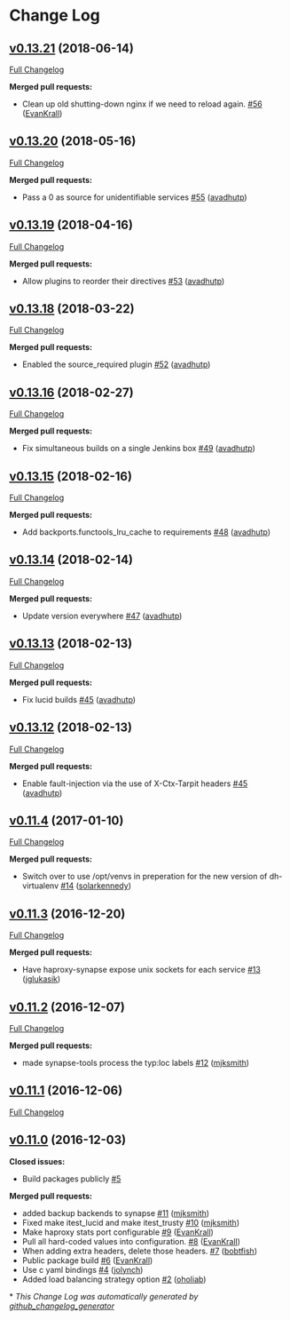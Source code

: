 # Change Log

## [v0.13.21](https://github.com/Yelp/synapse-tools/tree/v0.13.21) (2018-06-14)
[Full Changelog](https://github.com/Yelp/synapse-tools/compare/v0.13.20...v0.13.21)

**Merged pull requests:**

- Clean up old shutting-down nginx if we need to reload again. [\#56](https://github.com/Yelp/synapse-tools/pull/56) ([EvanKrall](https://github.com/EvanKrall))

## [v0.13.20](https://github.com/Yelp/synapse-tools/tree/v0.13.20) (2018-05-16)
[Full Changelog](https://github.com/Yelp/synapse-tools/compare/v0.13.19...v0.13.20)

**Merged pull requests:**

- Pass a 0 as source for unidentifiable services [\#55](https://github.com/Yelp/synapse-tools/pull/55) ([avadhutp](https://github.com/avadhutp))

## [v0.13.19](https://github.com/Yelp/synapse-tools/tree/v0.13.19) (2018-04-16)
[Full Changelog](https://github.com/Yelp/synapse-tools/compare/v0.13.18...v0.13.19)

**Merged pull requests:**

- Allow plugins to reorder their directives [\#53](https://github.com/Yelp/synapse-tools/pull/53) ([avadhutp](https://github.com/avadhutp))

## [v0.13.18](https://github.com/Yelp/synapse-tools/tree/v0.13.18) (2018-03-22)
[Full Changelog](https://github.com/Yelp/synapse-tools/compare/v0.13.16...v0.13.18)

**Merged pull requests:**

- Enabled the source_required plugin [\#52](https://github.com/Yelp/synapse-tools/pull/52) ([avadhutp](https://github.com/avadhutp))

## [v0.13.16](https://github.com/Yelp/synapse-tools/tree/v0.13.16) (2018-02-27)
[Full Changelog](https://github.com/Yelp/synapse-tools/compare/v0.13.15...v0.13.16)

**Merged pull requests:**

- Fix simultaneous builds on a single Jenkins box [\#49](https://github.com/Yelp/synapse-tools/pull/49) ([avadhutp](https://github.com/avadhutp))

## [v0.13.15](https://github.com/Yelp/synapse-tools/tree/v0.13.15) (2018-02-16)
[Full Changelog](https://github.com/Yelp/synapse-tools/compare/v0.13.14...v0.13.15)

**Merged pull requests:**

- Add backports.functools_lru_cache to requirements [\#48](https://github.com/Yelp/synapse-tools/pull/48) ([avadhutp](https://github.com/avadhutp))

## [v0.13.14](https://github.com/Yelp/synapse-tools/tree/v0.13.14) (2018-02-14)
[Full Changelog](https://github.com/Yelp/synapse-tools/compare/v0.13.13...v0.13.14)

**Merged pull requests:**

- Update version everywhere [\#47](https://github.com/Yelp/synapse-tools/pull/47) ([avadhutp](https://github.com/avadhutp))

## [v0.13.13](https://github.com/Yelp/synapse-tools/tree/v0.13.13) (2018-02-13)
[Full Changelog](https://github.com/Yelp/synapse-tools/compare/v0.13.12...v0.13.13)

**Merged pull requests:**

- Fix lucid builds [\#45](https://github.com/Yelp/synapse-tools/pull/46) ([avadhutp](https://github.com/avadhutp))

## [v0.13.12](https://github.com/Yelp/synapse-tools/tree/v0.13.12) (2018-02-13)
[Full Changelog](https://github.com/Yelp/synapse-tools/compare/v0.11.4...v0.13.12)

**Merged pull requests:**

- Enable fault-injection via the use of X-Ctx-Tarpit headers [\#45](https://github.com/Yelp/synapse-tools/pull/45) ([avadhutp](https://github.com/avadhutp))

## [v0.11.4](https://github.com/Yelp/synapse-tools/tree/v0.11.4) (2017-01-10)
[Full Changelog](https://github.com/Yelp/synapse-tools/compare/v0.11.3...v0.11.4)

**Merged pull requests:**

- Switch over to use /opt/venvs in preperation for the new version of dh-virtualenv [\#14](https://github.com/Yelp/synapse-tools/pull/14) ([solarkennedy](https://github.com/solarkennedy))

## [v0.11.3](https://github.com/Yelp/synapse-tools/tree/v0.11.3) (2016-12-20)
[Full Changelog](https://github.com/Yelp/synapse-tools/compare/v0.11.2...v0.11.3)

**Merged pull requests:**

- Have haproxy-synapse expose unix sockets for each service [\#13](https://github.com/Yelp/synapse-tools/pull/13) ([jglukasik](https://github.com/jglukasik))

## [v0.11.2](https://github.com/Yelp/synapse-tools/tree/v0.11.2) (2016-12-07)
[Full Changelog](https://github.com/Yelp/synapse-tools/compare/v0.11.1...v0.11.2)

**Merged pull requests:**

- made synapse-tools process the typ:loc labels [\#12](https://github.com/Yelp/synapse-tools/pull/12) ([mjksmith](https://github.com/mjksmith))

## [v0.11.1](https://github.com/Yelp/synapse-tools/tree/v0.11.1) (2016-12-06)
[Full Changelog](https://github.com/Yelp/synapse-tools/compare/v0.11.0...v0.11.1)

## [v0.11.0](https://github.com/Yelp/synapse-tools/tree/v0.11.0) (2016-12-03)
**Closed issues:**

- Build packages publicly [\#5](https://github.com/Yelp/synapse-tools/issues/5)

**Merged pull requests:**

- added backup backends to synapse [\#11](https://github.com/Yelp/synapse-tools/pull/11) ([mjksmith](https://github.com/mjksmith))
- Fixed make itest\_lucid and make itest\_trusty [\#10](https://github.com/Yelp/synapse-tools/pull/10) ([mjksmith](https://github.com/mjksmith))
- Make haproxy stats port configurable [\#9](https://github.com/Yelp/synapse-tools/pull/9) ([EvanKrall](https://github.com/EvanKrall))
- Pull all hard-coded values into configuration. [\#8](https://github.com/Yelp/synapse-tools/pull/8) ([EvanKrall](https://github.com/EvanKrall))
- When adding extra headers, delete those headers. [\#7](https://github.com/Yelp/synapse-tools/pull/7) ([bobtfish](https://github.com/bobtfish))
- Public package build [\#6](https://github.com/Yelp/synapse-tools/pull/6) ([EvanKrall](https://github.com/EvanKrall))
- Use c yaml bindings [\#4](https://github.com/Yelp/synapse-tools/pull/4) ([jolynch](https://github.com/jolynch))
- Added load balancing strategy option [\#2](https://github.com/Yelp/synapse-tools/pull/2) ([oholiab](https://github.com/oholiab))



\* *This Change Log was automatically generated by [github_changelog_generator](https://github.com/skywinder/Github-Changelog-Generator)*
